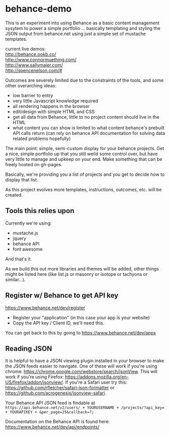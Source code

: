 # behance-demo

This is an experiment into using Behance as a basic content management sysytem to power a simple portfolio ... basically templating and styling the JSON output from behance.net using just a simple set of mustache templates.

current live demos:<br>
<http://behance.ookb.co/><br>
<http://www.connormuething.com/><br>
<http://www.sallymaier.com/><br>
<http://spencenelson.com/#>

Outcomes are severely limited due to the constraints of the tools, and some other overarching ideas:

- low barrier to entry
- very little Javascript knowledge required
- all rendering happens in the browser
- edit/design with simple HTML and CSS
- get all data from Behance, little to no project content should live in the HTML
- what content you can show is limited to what content behance's prebuilt API calls return (can rely on behance API documentation for solving data related problems hopefully)

The main point: simple, semi-custom display for your behance projects. Get a nice, simple portfolio up that you still weild some control over, but have very little to manage and upkeep on your end. Make something that can be freely hosted on gh-pages.

Basically, we're providing you a list of projects and you get to decide how to display that list.

As this project evolves more templates, instructions, outcomes, etc. will be created.

## Tools this relies upon

Currently we're using:

- mustache.js
- jquery
- behance API
- font awesome

And that's it.

As we build this out more libraries and themes will be added, other things might be listed here (like list.js or masonry or isotope or tachyons or similar...).

## Register w/ Behance to get API key

<https://www.behance.net/dev/register>

- Register your "application" (in this case your app is your website)
- Copy the API key / Client ID, we'll need this.

You can get back to this by going to <https://www.behance.net/dev/apps>

## Reading JSON

It is helpful to have a JSON viewing plugin installed in your browser to make the JSON feeds easier to navigate. One of these will work if you're using chrome: <https://chrome.google.com/webstore/search/jsonView>. This will work if you're using Firefox: <https://addons.mozilla.org/en-US/firefox/addon/jsonview/>. If you're a Safari user try this: <https://github.com/rfletcher/safari-json-formatter> or <https://github.com/acrogenesis/jsonview-safari>.

Your Behance API JSON feed is findable at `https://api.behance.net/v2/users/ + YOURUSERNAME + /projects/?api_key= + YOURAPIKEY + &per_page=25&callback=?;`

Documentation on the Behance API is found here: <https://www.behance.net/dev/api/endpoints/>
